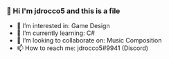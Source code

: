 ### 👋 Hi I'm jdrocco5 and this is a file
- 👀 I’m interested in: Game Design
- 🌱 I’m currently learning: C#
- 💞️ I’m looking to collaborate on: Music Composition
- 📫 How to reach me: jdrocco5#9941 (Discord)

<!---
jdrocco5/jdrocco5 is a ✨ special ✨ repository because its `README.md` (this file) appears on your GitHub profile.
You can click the Preview link to take a look at your changes.
--->

